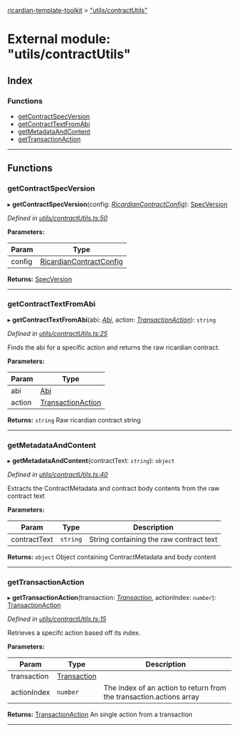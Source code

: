 [ricardian-template-toolkit](../README.md) > ["utils/contractUtils"](../modules/_utils_contractutils_.md)

# External module: "utils/contractUtils"

## Index

### Functions

* [getContractSpecVersion](_utils_contractutils_.md#getcontractspecversion)
* [getContractTextFromAbi](_utils_contractutils_.md#getcontracttextfromabi)
* [getMetadataAndContent](_utils_contractutils_.md#getmetadataandcontent)
* [getTransactionAction](_utils_contractutils_.md#gettransactionaction)

---

## Functions

<a id="getcontractspecversion"></a>

###  getContractSpecVersion

▸ **getContractSpecVersion**(config: *[RicardianContractConfig](../interfaces/_interfaces_.ricardiancontractconfig.md)*): [SpecVersion](../interfaces/_interfaces_.specversion.md)

*Defined in [utils/contractUtils.ts:50](https://github.com/EOSIO/ricardian-template-toolkit/blob/84a970d/src/utils/contractUtils.ts#L50)*

**Parameters:**

| Param | Type |
| ------ | ------ |
| config | [RicardianContractConfig](../interfaces/_interfaces_.ricardiancontractconfig.md) |

**Returns:** [SpecVersion](../interfaces/_interfaces_.specversion.md)

___
<a id="getcontracttextfromabi"></a>

###  getContractTextFromAbi

▸ **getContractTextFromAbi**(abi: *[Abi](../interfaces/_interfaces_.abi.md)*, action: *[TransactionAction](../interfaces/_interfaces_.transactionaction.md)*): `string`

*Defined in [utils/contractUtils.ts:25](https://github.com/EOSIO/ricardian-template-toolkit/blob/84a970d/src/utils/contractUtils.ts#L25)*

Finds the abi for a specific action and returns the raw ricardian contract.

**Parameters:**

| Param | Type |
| ------ | ------ |
| abi | [Abi](../interfaces/_interfaces_.abi.md) |
| action | [TransactionAction](../interfaces/_interfaces_.transactionaction.md) |

**Returns:** `string`
Raw ricardian contract string

___
<a id="getmetadataandcontent"></a>

###  getMetadataAndContent

▸ **getMetadataAndContent**(contractText: *`string`*): `object`

*Defined in [utils/contractUtils.ts:40](https://github.com/EOSIO/ricardian-template-toolkit/blob/84a970d/src/utils/contractUtils.ts#L40)*

Extracts the ContractMetadata and contract body contents from the raw contract text

**Parameters:**

| Param | Type | Description |
| ------ | ------ | ------ |
| contractText | `string` |  String containing the raw contract text |

**Returns:** `object`
Object containing ContractMetadata and body content

___
<a id="gettransactionaction"></a>

###  getTransactionAction

▸ **getTransactionAction**(transaction: *[Transaction](../interfaces/_interfaces_.transaction.md)*, actionIndex: *`number`*): [TransactionAction](../interfaces/_interfaces_.transactionaction.md)

*Defined in [utils/contractUtils.ts:15](https://github.com/EOSIO/ricardian-template-toolkit/blob/84a970d/src/utils/contractUtils.ts#L15)*

Retrieves a specifc action based off its index.

**Parameters:**

| Param | Type | Description |
| ------ | ------ | ------ |
| transaction | [Transaction](../interfaces/_interfaces_.transaction.md) |
| actionIndex | `number` |  The index of an action to return from the transaction.actions array |

**Returns:** [TransactionAction](../interfaces/_interfaces_.transactionaction.md)
An single action from a transaction

___

